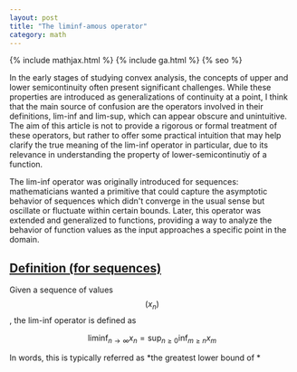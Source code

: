 ```yaml
---
layout: post
title: "The liminf-amous operator"
category: math
---
```


{% include mathjax.html %}
{% include ga.html %}
{% seo %}

In the early stages of studying convex analysis, the concepts of upper and lower semicontinuity often present significant challenges. While these properties are introduced as generalizations of continuity at a point, I think that the main source of confusion are the operators involved in their definitions, lim-inf and lim-sup, which can appear obscure and unintuitive. The aim of this article is not to provide a rigorous or formal treatment of these operators, but rather to offer some practical intuition that may help clarify the true meaning of the lim-inf operator in particular, due to its relevance in understanding the property of lower-semicontinutiy of a function.

The lim-inf operator was originally introduced for sequences: mathematicians wanted a primitive that could capture the asymptotic behavior of sequences which didn't converge in the usual sense but oscillate or fluctuate within certain bounds. Later, this operator was extended and generalized to functions, providing a way to analyze the behavior of function values as the input approaches a specific point in the domain.

## [Definition (for sequences)](#definition-seq)
Given a sequence of values $$(x_n)$$, the lim-inf operator is defined as 

$$
\liminf_{n\to\infty} x_n = \sup_{n\geq 0} \inf_{m\geq n} x_m
$$

In words, this is typically referred as *the greatest lower bound of *